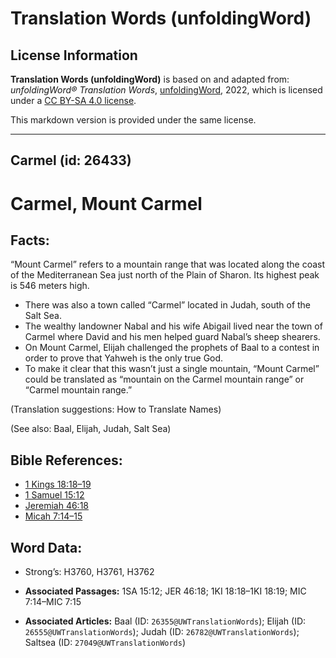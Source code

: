 # Translation Words (unfoldingWord)

## License Information

**Translation Words (unfoldingWord)** is based on and adapted from: _unfoldingWord® Translation Words_, [unfoldingWord](https://unfoldingword.org/utw), 2022, which is licensed under a [CC BY-SA 4.0 license](https://creativecommons.org/licenses/by-sa/4.0/legalcode.en).

This markdown version is provided under the same license.



--------------------------------

## Carmel (id: 26433)

Carmel, Mount Carmel
====================

Facts:
------

“Mount Carmel” refers to a mountain range that was located along the coast of the Mediterranean Sea just north of the Plain of Sharon. Its highest peak is 546 meters high.

* There was also a town called “Carmel” located in Judah, south of the Salt Sea.
* The wealthy landowner Nabal and his wife Abigail lived near the town of Carmel where David and his men helped guard Nabal’s sheep shearers.
* On Mount Carmel, Elijah challenged the prophets of Baal to a contest in order to prove that Yahweh is the only true God.
* To make it clear that this wasn’t just a single mountain, “Mount Carmel” could be translated as “mountain on the Carmel mountain range” or “Carmel mountain range.”

(Translation suggestions: How to Translate Names)

(See also: Baal, Elijah, Judah, Salt Sea)

Bible References:
-----------------

* [1 Kings 18:18–19](https://ref.ly/1Kgs18:18-1Kgs18:19)
* [1 Samuel 15:12](https://ref.ly/1Sam15:12)
* [Jeremiah 46:18](https://ref.ly/Jer46:18)
* [Micah 7:14–15](https://ref.ly/Mic7:14-Mic7:15)

Word Data:
----------

* Strong’s: H3760, H3761, H3762

* **Associated Passages:** 1SA 15:12; JER 46:18; 1KI 18:18–1KI 18:19; MIC 7:14–MIC 7:15
* **Associated Articles:** Baal (ID: `26355@UWTranslationWords`); Elijah (ID: `26555@UWTranslationWords`); Judah (ID: `26782@UWTranslationWords`); Saltsea (ID: `27049@UWTranslationWords`)

